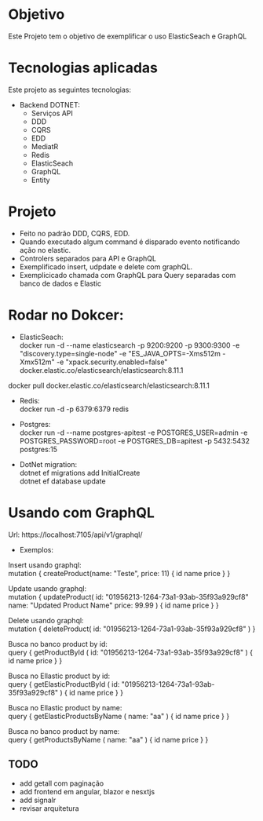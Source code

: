 # Objetivo

Este Projeto tem o objetivo de exemplificar o uso ElasticSeach e GraphQL

# Tecnologias aplicadas

Este projeto as seguintes tecnologias:
* Backend DOTNET:
  *	Serviços API
  *	DDD  
  *	CQRS
  *	EDD  
  *	MediatR
  *	Redis 
  *	ElasticSeach
  *	GraphQL
  *	Entity
 
# Projeto

* Feito no padrão DDD, CQRS, EDD. 
* Quando executado algum command é disparado evento notificando ação no elastic.  
* Controlers separados para API e GraphQL  
* Exemplificado insert, udpdate e delete com graphQL.  
* Exemplicicado chamada com GraphQL para Query separadas com banco de dados e Elastic
 
# Rodar no Dokcer:

* ElasticSeach:  
docker run -d --name elasticsearch -p 9200:9200 -p 9300:9300 -e "discovery.type=single-node" -e "ES_JAVA_OPTS=-Xms512m -Xmx512m" -e "xpack.security.enabled=false" docker.elastic.co/elasticsearch/elasticsearch:8.11.1  

docker pull docker.elastic.co/elasticsearch/elasticsearch:8.11.1  

* Redis:  
docker run -d -p 6379:6379 redis

* Postgres:  
docker run -d --name postgres-apitest -e POSTGRES_USER=admin -e POSTGRES_PASSWORD=root -e POSTGRES_DB=apitest -p 5432:5432 postgres:15  

* DotNet migration:  
dotnet ef migrations add InitialCreate  
dotnet ef database update  

# Usando com GraphQL  

Url: https://localhost:7105/api/v1/graphql/  

* Exemplos:

Insert usando graphql:     
mutation {
  createProduct(name: "Teste", price: 11) { 
    id
    name
    price
  }
}

Update usando graphql:    
mutation {
  updateProduct(
    id: "01956213-1264-73a1-93ab-35f93a929cf8"
    name: "Updated Product Name"
    price: 99.99
  ) {
    id
    name
    price
  }
}

Delete usando graphql:    
mutation {
  deleteProduct(
    id: "01956213-1264-73a1-93ab-35f93a929cf8"
  ) 
}

Busca no banco product by id:  
query {
  getProductById (
    id: "01956213-1264-73a1-93ab-35f93a929cf8"
  ) {
    id
    name
    price
  }
}  

Busca no Ellastic product by id:  
query {
  getElasticProductById (
    id: "01956213-1264-73a1-93ab-35f93a929cf8"
  ) {
    id
    name
    price
  }
}  

Busca no Ellastic product by name:   
query {
  getElasticProductsByName (
    name: "aa"
  ) {
    id
    name
    price
  }
}  

Busca no banco product by name:   
query {
  getProductsByName (
    name: "aa"
  ) {
    id
    name
    price
  }
}  

## TODO

- add getall com paginação
- add frontend em angular, blazor e nesxtjs
- add signalr
- revisar arquitetura 
